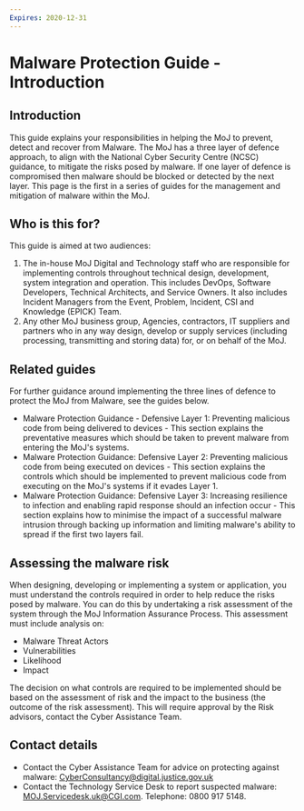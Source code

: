 ```yaml
---
Expires: 2020-12-31
---
```



# Malware Protection Guide - Introduction

## Introduction

This guide explains your responsibilities in helping the MoJ to prevent, detect and recover from Malware. The MoJ has a three layer of defence approach, to align with the National Cyber Security Centre (NCSC) guidance, to mitigate the risks posed by malware. If one layer of defence is compromised then malware should be blocked or detected by the next layer. This page is the first in a series of guides for the management and mitigation of malware within the MoJ.

## Who is this for?

This guide is aimed at two audiences:

1. The in-house MoJ Digital and Technology staff who are responsible for implementing controls throughout technical design, development, system integration and operation. This includes DevOps, Software Developers, Technical Architects, and Service Owners. It also includes Incident Managers from the Event, Problem, Incident, CSI and Knowledge (EPICK) Team.
2. Any other MoJ business group, Agencies, contractors, IT suppliers and partners who in any way design, develop or supply services (including processing, transmitting and storing data) for, or on behalf of the MoJ.

## Related guides

For further guidance around implementing the three lines of defence to protect the MoJ from Malware, see the guides below.

* Malware Protection Guidance - Defensive Layer 1: Preventing malicious code from being delivered to devices - This section explains the preventative measures which should be taken to prevent malware from entering the MoJ's systems.
* Malware Protection Guidance: Defensive Layer 2: Preventing malicious code from being executed on devices - This section explains the controls which should be implemented to prevent malicious code from executing on the MoJ's systems if it evades Layer 1.
* Malware Protection Guidance: Defensive Layer 3: Increasing resilience to infection and enabling rapid response should an infection occur - This section explains how to minimise the impact of a successful malware intrusion through backing up information and limiting malware's ability to spread if the first two layers fail.

## Assessing the malware risk
When designing, developing or implementing a system or application, you must understand the controls required in order to help reduce the risks posed by malware. You can do this by undertaking a risk assessment of the system through the MoJ Information Assurance Process. This assessment must include analysis on:

* Malware Threat Actors
* Vulnerabilities
* Likelihood
* Impact

The decision on what controls are required to be implemented should be based on the assessment of risk and the impact to the business (the outcome of the risk assessment). This will require approval by the Risk advisors, contact the Cyber Assistance Team.

## Contact details
* Contact the Cyber Assistance Team for advice on protecting against malware: [CyberConsultancy@digital.justice.gov.uk](mailto:CyberConsultancy@digital.justice.gov.uk)
* Contact the Technology Service Desk to report suspected malware: [MOJ.Servicedesk.uk@CGI.com](mailto:MOJ.Servicedesk.uk@CGI.com). Telephone: 0800 917 5148.
